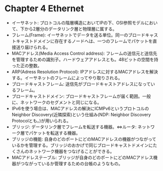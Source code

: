 # Chapter 4 Ethernet

- イーサネット: プロトコルの階層構造においてIPの下、OSI参照モデルにおいて、下から2層分のデータリンク層と物理層に属する。
- フレーム(Frame): イーサネットでデータを送る単位。同一のブロードキャストキャストドメインに存在するノードへは、一つのフレームでパケットを直接送り届けられる。
- MACアドレス(Media Access Control address): フレームの送信元と送信先を管理するための識別子。ハードウェアアドレスとも。48ビットの空間を持った正の整数。
- ARP(Adress Resolution Protocol): IPアドレスに対するMACアドレスを解決する。イーサネットのフレームによってやり取りされる。
- ブロードキャストフレーム: 送信先がブロードキャストアドレスになっているフレーム。
- ブロードキャストドメイン: ブロードキャストフレームが届く範囲。一般に、ネットワークのセグメントと同じになる。
- IPv6を使う場合は、MACアドレスの解決にICMPv6というプロトコルのNeighbor Discovery(近隣探索)という仕組み(NDP: Neighbor Discovery Protocolとも。)が用いられる。
- ブリッジ: データリンク層でフレームを転送する機器。⇔ルータ: ネットワーク層でパケットを転送する機器。
- ブリッジの機能: 自身のどのポートにどのMACアドレスの機器がつながっているかを管理する。ブリッジのおかげで同じブロードキャストドメインにたくさんのネットワーク機器をつなげることができる。
- MACアドレステーブル: ブリッジが自身のどのポートにどのMACアドレス機器がつながっているか管理するための台帳のようなもの。

